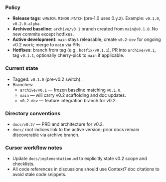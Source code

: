 <!--══════════════════════════════════════════════════════════
  ╔══════════════════════════════════════════════════════════════╗
  ║  ░  V E R S I O N I N G  &  B R A N C H I N G  P O L I C Y  ░  ║
  ║                                                              ║
  ║                                                              ║
  ║                                                              ║
  ║                                                              ║
  ║           ╌╌  P L A C E H O L D E R  ╌╌                      ║
  ║                                                              ║
  ║                                                              ║
  ║                                                              ║
  ║                                                              ║
  ╚══════════════════════════════════════════════════════════════╝
    • WHAT ▸ Repository versioning, tags, and branches for MindTyper
    • WHY  ▸ Keep v0.1 archived and advance v0.2 cleanly without drift
    • HOW  ▸ Lightweight semantic tags + long‑lived archive and dev branches
-->

### Policy

- **Release tags**: `vMAJOR.MINOR.PATCH` (pre‑1.0 uses 0.y.z). Example: `v0.1.0`, `v0.2.0-alpha`.
- **Archived baseline**: `archive/v0.1` branch created from `main@v0.1.0`. No new commits except hotfixes.
- **Active development**: `main` stays releasable; create `v0.2-dev` for ongoing v0.2 work; merge to `main` via PRs.
- **Hotfixes**: branch from tag (e.g., `hotfix/v0.1.1`), PR into `archive/v0.1`, tag `v0.1.1`, optionally cherry‑pick to `main` if applicable.

### Current state

- Tagged: `v0.1.0` (pre‑v0.2 switch).
- Branches:
  - `archive/v0.1` — frozen baseline matching `v0.1.0`.
  - `main` — will carry v0.2 scaffolding and doc updates.
  - `v0.2-dev` — feature integration branch for v0.2.

### Directory conventions

- `docs/v0.2/` — PRD and architecture for v0.2.
- `docs/` root indices link to the active version; prior docs remain discoverable via archive branch.

### Cursor workflow notes

- Update `docs/implementation.md` to explicitly state v0.2 scope and checklists.
- All code references in discussions should use Context7 doc citations to avoid stale code snippets.
